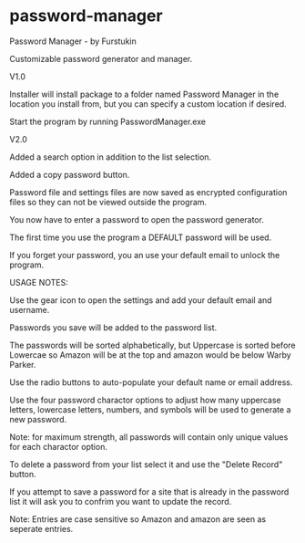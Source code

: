 # password-manager
Password Manager - by Furstukin

Customizable password generator and manager.

V1.0

Installer will install package to a folder named Password Manager in the location you install from, but you can specify a custom location if desired.

Start the program by running PasswordManager.exe

V2.0

Added a search option in addition to the list selection.

Added a copy password button.

Password file and settings files are now saved as encrypted configuration files so they can not be viewed outside the program.

You now have to enter a password to open the password generator.

The first time you use the program a DEFAULT password will be used.

If you forget your password, you an use your default email to unlock the program.


USAGE NOTES:

Use the gear icon to open the settings and add your default email and username.

Passwords you save will be added to the password list.

The passwords will be sorted alphabetically, but Uppercase is sorted before Lowercae so Amazon will be at the top and amazon would be below Warby Parker.

Use the radio buttons to auto-populate your default name or email address.

Use the four password charactor options to adjust how many uppercase letters, lowercase letters, numbers, and symbols will be used to generate a new password.

Note: for maximum strength, all passwords will contain only unique values for each charactor option.

To delete a password from your list select it and use the "Delete Record" button.

If you attempt to save a password for a site that is already in the password list it will ask you to confrim you want to 	update the record.

Note: Entries are case sensitive so Amazon and amazon are seen as seperate entries.
